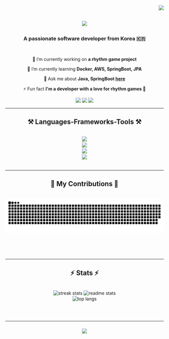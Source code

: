<img align="right" src="https://visitor-badge.laobi.icu/badge?page_id=shahmaran0207.shahmaran0207" />

<h1 align="center">
    <img src="https://readme-typing-svg.herokuapp.com/?font=Righteous&size=35&center=true&vCenter=true&width=500&height=70&duration=4000&lines=Hi+There!+👋;+It's my Portfolio+!;" />
</h1>

<h3 align="center">A passionate software developer from Korea 🇰🇷</h3>

<br/>

<div align="center">
 
 🔭 I’m currently working on **a rhythm game project**
 
 🌱 I’m currently learning **Docker, AWS, SpringBoot, JPA**

💬 Ask me about **Java, SpringBoot [here](https://github.com/shahmaran0207)**

⚡ Fun fact **I'm a developer with a love for rhythm games 🎵**
 
</div>

<div align="center">
  <div style="display: inline-block;">
    <div style="text-align: center; display: inline-block;">
      <a href="mailto:shahmaran0207@gmail.com" style="text-decoration: none;">
        <img src="https://img.shields.io/badge/Gmail-333333?style=for-the-badge&logo=gmail&logoColor=red" style="display: block;" />
      </a>
    </div>
    <div style="text-align: center; display: inline-block;">
      <a href="https://your-portfolio-link.com" target="_blank" style="text-decoration: none;">
        <img src="https://img.shields.io/badge/Portfolio-FF5722?style=for-the-badge&logo=todoist&logoColor=white" style="display: block;" />
      </a>
    </div>
    <div style="text-align: center; display: inline-block;">
      <a href="https://your-blog-link.com" target="_blank" style="text-decoration: none;">
        <img src="https://github-readme-tistory-card.vercel.app/api/badge?name=Tistory%20Blog" style="display: block;" />
      </a>
    </div>
  </div>
</div>

<hr/>

<h2 align="center">⚒️ Languages-Frameworks-Tools ⚒️</h2>
<br/>
<div align="center">
    <!-- Python, Java, Spring, Node.js -->
    <img src="https://skillicons.dev/icons?i=py,java,spring,nodejs" /><br>
    <!-- Docker, AWS, IntelliJ (Eclipse 대체) -->
    <img src="https://skillicons.dev/icons?i=docker,aws,intellij,eclipse" /><br>
    <!-- HTML, CSS, JavaScript -->
    <img src="https://skillicons.dev/icons?i=html,css,js" /><br>
    <!-- GitHub, Git -->
    <img src="https://skillicons.dev/icons?i=github,git" /><br>
</div>

<br/>
<hr/>

<div align="center">
  <h2>🐍 My Contributions 🐍</h2>
  <br>
  <img alt="snake eating my contributions" src="https://github.com/shahmaran0207/shahmaran0207/blob/output/github-contribution-grid-snake.svg" />
  
  <br/><br/><br/>
</div>

<hr/>
<h2 align="center">⚡ Stats ⚡</h2>
<br>
<div align=center>
  <img width=390 src="https://streak-stats.demolab.com/?user=shahmaran0207&theme=react&border_radius=10" alt="streak stats"/>
  <img width=390 src="https://github-readme-stats.vercel.app/api?username=shahmaran0207&count_private=true&show_icons=true&theme=react&rank_icon=github&border_radius=10" alt="readme stats" />
  <br/>
  <img width=325 align="center" src="https://github-readme-stats.vercel.app/api/top-langs/?username=shahmaran0207&hide=HTML&langs_count=8&layout=compact&theme=react&border_radius=10&size_weight=0.5&count_weight=0.5&exclude_repo=github-readme-stats" alt="top langs" />
</div>

<br/><br/>

<hr/>
<h3 align="center">
    <img src="https://readme-typing-svg.herokuapp.com/?font=Righteous&size=35&center=true&vCenter=true&width=500&height=70&duration=3000&lines=Thanks+for+visiting!+👋;" />
</h3>
